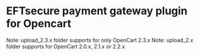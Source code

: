 # EFTsecure payment gateway plugin for Opencart
Note: upload_2.3.x folder supports for only OpenCart 2.3.x
Note: upload_2.x folder supports for OpenCart 2.0.x, 2.1.x or 2.2.x
